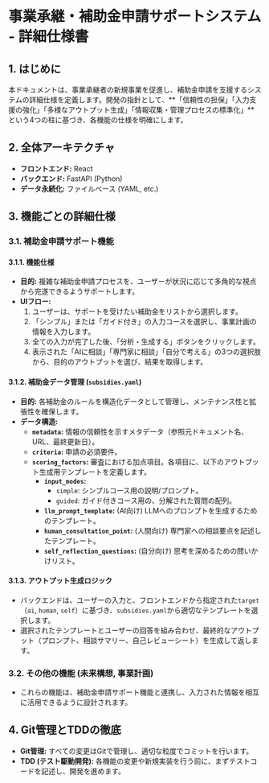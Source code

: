# 事業承継・補助金申請サポートシステム - 詳細仕様書

## 1. はじめに

本ドキュメントは、事業承継者の新規事業を促進し、補助金申請を支援するシステムの詳細仕様を定義します。開発の指針として、**「信頼性の担保」「入力支援の強化」「多様なアウトプット生成」「情報収集・管理プロセスの標準化」**という4つの柱に基づき、各機能の仕様を明確にします。

## 2. 全体アーキテクチャ

*   **フロントエンド:** React
*   **バックエンド:** FastAPI (Python)
*   **データ永続化:** ファイルベース (YAML, etc.)

## 3. 機能ごとの詳細仕様

### 3.1. 補助金申請サポート機能

#### 3.1.1. 機能仕様

*   **目的:** 複雑な補助金申請プロセスを、ユーザーが状況に応じて多角的な視点から完遂できるようサポートします。
*   **UIフロー:**
    1.  ユーザーは、サポートを受けたい補助金をリストから選択します。
    2.  「シンプル」または「ガイド付き」の入力コースを選択し、事業計画の情報を入力します。
    3.  全ての入力が完了した後、「分析・生成する」ボタンをクリックします。
    4.  表示された「AIに相談」「専門家に相談」「自分で考える」の3つの選択肢から、目的のアウトプットを選び、結果を取得します。

#### 3.1.2. 補助金データ管理 (`subsidies.yaml`)

*   **目的:** 各補助金のルールを構造化データとして管理し、メンテナンス性と拡張性を確保します。
*   **データ構造:**
    *   **`metadata`:** 情報の信頼性を示すメタデータ（参照元ドキュメント名、URL、最終更新日）。
    *   **`criteria`:** 申請の必須要件。
    *   **`scoring_factors`:** 審査における加点項目。各項目に、以下のアウトプット生成用テンプレートを定義します。
        *   **`input_modes`:**
            *   `simple`: シンプルコース用の説明/プロンプト。
            *   `guided`: ガイド付きコース用の、分解された質問の配列。
        *   **`llm_prompt_template`:** (AI向け) LLMへのプロンプトを生成するためのテンプレート。
        *   **`human_consultation_point`:** (人間向け) 専門家への相談要点を記述したテンプレート。
        *   **`self_reflection_questions`:** (自分向け) 思考を深めるための問いかけリスト。

#### 3.1.3. アウトプット生成ロジック

*   バックエンドは、ユーザーの入力と、フロントエンドから指定された`target`（`ai`, `human`, `self`）に基づき、`subsidies.yaml`から適切なテンプレートを選択します。
*   選択されたテンプレートとユーザーの回答を組み合わせ、最終的なアウトプット（プロンプト、相談サマリー、自己レビューシート）を生成して返します。

### 3.2. その他の機能 (未来構想, 事業計画)

*   これらの機能は、補助金申請サポート機能と連携し、入力された情報を相互に活用できるように設計されます。

## 4. Git管理とTDDの徹底

*   **Git管理:** すべての変更はGitで管理し、適切な粒度でコミットを行います。
*   **TDD (テスト駆動開発):** 各機能の変更や新規実装を行う前に、まずテストコードを記述し、開発を進めます。
